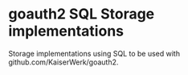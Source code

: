 # goauth2 SQL Storage implementations
Storage implementations using SQL to be used with github.com/KaiserWerk/goauth2.

